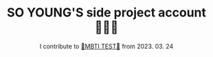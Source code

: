 <div align=center>
  <h1>SO YOUNG'S side project account 👩‍🦰✨</h1>
  <p>I contribute to <a href="https://ayyb.github.io/mbti/">💙MBTI TEST💙</a> from 2023. 03. 24</p>
</div>
